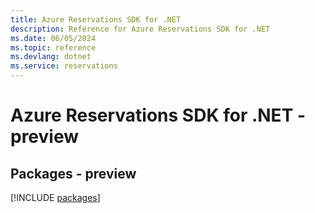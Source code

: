 ```yaml
---
title: Azure Reservations SDK for .NET
description: Reference for Azure Reservations SDK for .NET
ms.date: 06/05/2024
ms.topic: reference
ms.devlang: dotnet
ms.service: reservations
---
```

# Azure Reservations SDK for .NET - preview
## Packages - preview
[!INCLUDE [packages](reservations-index.md)]